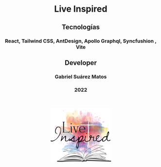 <div align="center">

# Live Inspired

## Tecnologías

### React, Tailwind CSS, AntDesign, Apollo Graphql, Syncfushion , Vite

## Developer

### Gabriel Suárez Matos

### 2022

</br>
</br>

<img src="./src/assets/logo.png" alt="Live Inspired" style="width:200px ">

</br>
</br>

</div>
